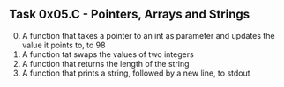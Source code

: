 ## Task 0x05.C - Pointers, Arrays and Strings
  0. A function that takes a pointer to an int as parameter and updates the value it points to, to 98
  1. A function tat swaps the values of two integers
  2. A function that returns the length of the string
  3. A function that prints a string, followed by a new line, to stdout
